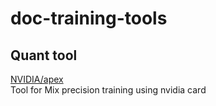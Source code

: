 # doc-training-tools

## Quant tool

[NVIDIA/apex](https://github.com/NVIDIA/apex.git)<br>
Tool for Mix precision training using nvidia card
